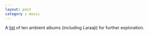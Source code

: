 ```yaml
---
layout: post
category : music
---
```

A [list](http://www.bbc.co.uk/programmes/articles/2GPxB9sXQ04Jx92vG3S62Fs/10-relaxing-ambient-albums-for-meditation) of ten ambient albums (including Laraaji) for further exploration.
